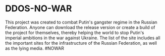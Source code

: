 # DDOS-NO-WAR

This project was created to combat Putin's gangster regime in the Russian Federation. Anyone can download the release version or create a build of the project for themselves, thereby helping the world to stop Putin's imperial ambitions in the war against Ukraine. 
The list of the site includes all the important sites for the infrastructure of the Russian Federation, as well as the lying media.
#NOWAR
